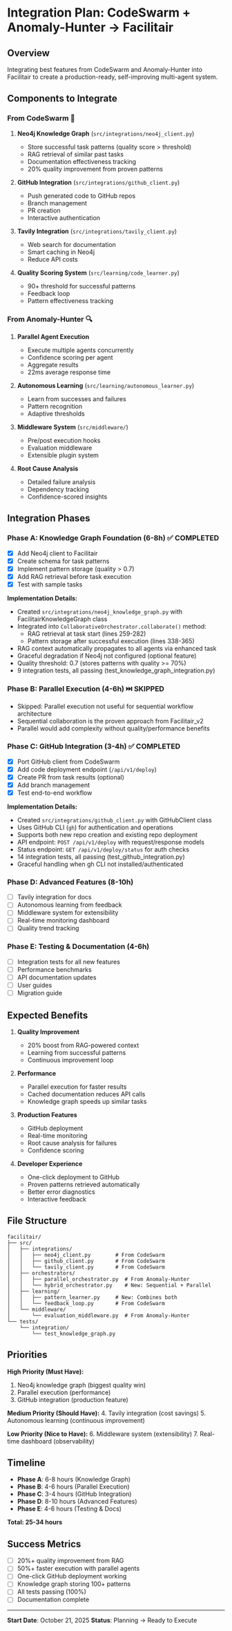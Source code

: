 # Integration Plan: CodeSwarm + Anomaly-Hunter → Facilitair

## Overview

Integrating best features from CodeSwarm and Anomaly-Hunter into Facilitair to create a production-ready, self-improving multi-agent system.

## Components to Integrate

### From CodeSwarm 🐝

1. **Neo4j Knowledge Graph** (`src/integrations/neo4j_client.py`)
   - Store successful task patterns (quality score > threshold)
   - RAG retrieval of similar past tasks
   - Documentation effectiveness tracking
   - 20% quality improvement from proven patterns

2. **GitHub Integration** (`src/integrations/github_client.py`)
   - Push generated code to GitHub repos
   - Branch management
   - PR creation
   - Interactive authentication

3. **Tavily Integration** (`src/integrations/tavily_client.py`)
   - Web search for documentation
   - Smart caching in Neo4j
   - Reduce API costs

4. **Quality Scoring System** (`src/learning/code_learner.py`)
   - 90+ threshold for successful patterns
   - Feedback loop
   - Pattern effectiveness tracking

### From Anomaly-Hunter 🔍

1. **Parallel Agent Execution**
   - Execute multiple agents concurrently
   - Confidence scoring per agent
   - Aggregate results
   - 22ms average response time

2. **Autonomous Learning** (`src/learning/autonomous_learner.py`)
   - Learn from successes and failures
   - Pattern recognition
   - Adaptive thresholds

3. **Middleware System** (`src/middleware/`)
   - Pre/post execution hooks
   - Evaluation middleware
   - Extensible plugin system

4. **Root Cause Analysis**
   - Detailed failure analysis
   - Dependency tracking
   - Confidence-scored insights

## Integration Phases

### Phase A: Knowledge Graph Foundation (6-8h) ✅ COMPLETED
- [x] Add Neo4j client to Facilitair
- [x] Create schema for task patterns
- [x] Implement pattern storage (quality > 0.7)
- [x] Add RAG retrieval before task execution
- [x] Test with sample tasks

**Implementation Details:**
- Created `src/integrations/neo4j_knowledge_graph.py` with FacilitairKnowledgeGraph class
- Integrated into `CollaborativeOrchestrator.collaborate()` method:
  - RAG retrieval at task start (lines 259-282)
  - Pattern storage after successful execution (lines 338-365)
- RAG context automatically propagates to all agents via enhanced task
- Graceful degradation if Neo4j not configured (optional feature)
- Quality threshold: 0.7 (stores patterns with quality >= 70%)
- 9 integration tests, all passing (test_knowledge_graph_integration.py)

### Phase B: Parallel Execution (4-6h) ⏭️ SKIPPED
- Skipped: Parallel execution not useful for sequential workflow architecture
- Sequential collaboration is the proven approach from Facilitair_v2
- Parallel would add complexity without quality/performance benefits

### Phase C: GitHub Integration (3-4h) ✅ COMPLETED
- [x] Port GitHub client from CodeSwarm
- [x] Add code deployment endpoint (`/api/v1/deploy`)
- [x] Create PR from task results (optional)
- [x] Add branch management
- [x] Test end-to-end workflow

**Implementation Details:**
- Created `src/integrations/github_client.py` with GitHubClient class
- Uses GitHub CLI (`gh`) for authentication and operations
- Supports both new repo creation and existing repo deployment
- API endpoint: `POST /api/v1/deploy` with request/response models
- Status endpoint: `GET /api/v1/deploy/status` for auth checks
- 14 integration tests, all passing (test_github_integration.py)
- Graceful handling when gh CLI not installed/authenticated

### Phase D: Advanced Features (8-10h)
- [ ] Tavily integration for docs
- [ ] Autonomous learning from feedback
- [ ] Middleware system for extensibility
- [ ] Real-time monitoring dashboard
- [ ] Quality trend tracking

### Phase E: Testing & Documentation (4-6h)
- [ ] Integration tests for all new features
- [ ] Performance benchmarks
- [ ] API documentation updates
- [ ] User guides
- [ ] Migration guide

## Expected Benefits

1. **Quality Improvement**
   - 20% boost from RAG-powered context
   - Learning from successful patterns
   - Continuous improvement loop

2. **Performance**
   - Parallel execution for faster results
   - Cached documentation reduces API calls
   - Knowledge graph speeds up similar tasks

3. **Production Features**
   - GitHub deployment
   - Real-time monitoring
   - Root cause analysis for failures
   - Confidence scoring

4. **Developer Experience**
   - One-click deployment to GitHub
   - Proven patterns retrieved automatically
   - Better error diagnostics
   - Interactive feedback

## File Structure

```
facilitair/
├── src/
│   ├── integrations/
│   │   ├── neo4j_client.py        # From CodeSwarm
│   │   ├── github_client.py       # From CodeSwarm
│   │   └── tavily_client.py       # From CodeSwarm
│   ├── orchestrators/
│   │   ├── parallel_orchestrator.py  # From Anomaly-Hunter
│   │   └── hybrid_orchestrator.py    # New: Sequential + Parallel
│   ├── learning/
│   │   ├── pattern_learner.py     # New: Combines both
│   │   └── feedback_loop.py       # From CodeSwarm
│   └── middleware/
│       └── evaluation_middleware.py  # From Anomaly-Hunter
└── tests/
    └── integration/
        └── test_knowledge_graph.py
```

## Priorities

**High Priority (Must Have):**
1. Neo4j knowledge graph (biggest quality win)
2. Parallel execution (performance)
3. GitHub integration (production feature)

**Medium Priority (Should Have):**
4. Tavily integration (cost savings)
5. Autonomous learning (continuous improvement)

**Low Priority (Nice to Have):**
6. Middleware system (extensibility)
7. Real-time dashboard (observability)

## Timeline

- **Phase A**: 6-8 hours (Knowledge Graph)
- **Phase B**: 4-6 hours (Parallel Execution)
- **Phase C**: 3-4 hours (GitHub Integration)
- **Phase D**: 8-10 hours (Advanced Features)
- **Phase E**: 4-6 hours (Testing & Docs)

**Total: 25-34 hours**

## Success Metrics

- [ ] 20%+ quality improvement from RAG
- [ ] 50%+ faster execution with parallel agents
- [ ] One-click GitHub deployment working
- [ ] Knowledge graph storing 100+ patterns
- [ ] All tests passing (100%)
- [ ] Documentation complete

---

**Start Date**: October 21, 2025
**Status**: Planning → Ready to Execute
